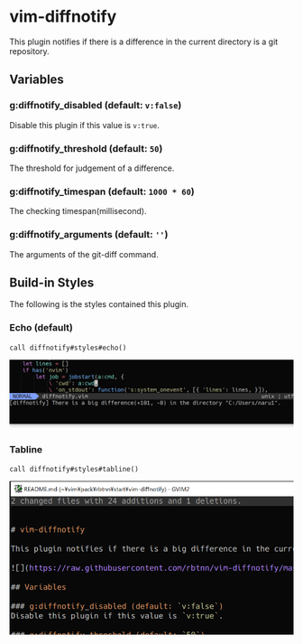 

# vim-diffnotify

This plugin notifies if there is a difference in the current directory is a git repository.


## Variables

### g:diffnotify_disabled (default: `v:false`)
Disable this plugin if this value is `v:true`.

### g:diffnotify_threshold (default: `50`)
The threshold for judgement of a difference.

### g:diffnotify_timespan (default: `1000 * 60`)
The checking timespan(millisecond).

### g:diffnotify_arguments (default: `''`)
The arguments of the git-diff command.



## Build-in Styles

The following is the styles contained this plugin.

### Echo (default)

```
call diffnotify#styles#echo()
```
![](https://raw.githubusercontent.com/rbtnn/vim-diffnotify/master/diffnotify_echo.png)

### Tabline

```
call diffnotify#styles#tabline()
```
![](https://raw.githubusercontent.com/rbtnn/vim-diffnotify/master/diffnotify_tabline.png)

